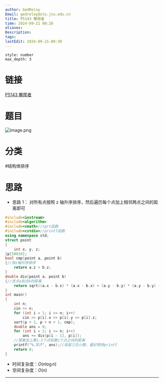 ```yaml
---
author: GedRelay
Email: gedrelay@stu.jnu.edu.cn
title: P5143 攀爬者
time: 2024-09-21 00:28
aliases: 
Description: 
tags: 
lastEdit: 2024-09-21-00:30
---
```


```toc
style: number
max_depth: 3
```

# 链接
[P5143 攀爬者](https://www.luogu.com.cn/problem/P5143) 

# 题目
![image.png](https://ged-pic-bed.oss-cn-guangzhou.aliyuncs.com/img/202409210028081.png)


# 分类
#结构体排序 

# 思路
- 思路 1：
对所有点按照 z 轴升序排序，然后遍历每个点加上相邻两点之间的距离即可


```cpp
#include<iostream>
#include<algorithm>
#include<cmath>//sqrt函数
#include<cstdio>//printf函数
using namespace std;
struct point
{
	int x, y, z;
}p[50010];
bool cmp(point a, point b)
{//按z轴升序排序
	return a.z < b.z;
}
double dis(point a, point b)
{//求点a到点b的距离
	return sqrt((a.x - b.x) * (a.x - b.x) + (a.y - b.y) * (a.y - b.y) + (a.z - b.z) * (a.z - b.z));
}
int main()
{
	int n;
	cin >> n;
	for (int i = 1; i <= n; i++)
		cin >> p[i].x >> p[i].y >> p[i].z;
	sort(p + 1, p + n + 1, cmp);
	double ans = 0;
	for (int i = 2; i <= n; i++)
		ans += dis(p[i - 1], p[i]);
	//答案加上第i-1个点到第i个点之间的距离
	printf("%.3lf", ans);//保留三位小数，最好使用printf
	return 0;
}
```


- 时间复杂度：${O\left( n\log n \right)  }$ 
- 空间复杂度：${O\left( n \right)  }$ 


---


